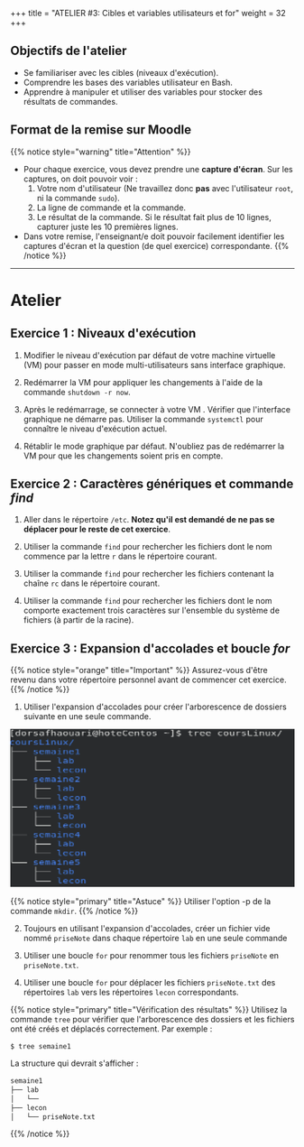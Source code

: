 +++
title = "ATELIER #3: Cibles et variables utilisateurs et for"
weight = 32
+++

## Objectifs de l'atelier

- Se familiariser avec les cibles (niveaux d'exécution).
- Comprendre les bases des variables utilisateur en Bash.
- Apprendre à manipuler et utiliser des variables pour stocker des résultats de commandes.

## Format de la remise sur Moodle

{{% notice style="warning" title="Attention" %}}
- Pour chaque exercice, vous devez prendre une **capture d'écran**. Sur les captures, on doit pouvoir voir :
  1. Votre nom d'utilisateur (Ne travaillez donc **pas** avec l'utilisateur `root`, ni la commande `sudo`).
  2. La ligne de commande et la commande.
  3. Le résultat de la commande. Si le résultat fait plus de 10 lignes, capturer juste les 10 premières lignes.
- Dans votre remise, l'enseignant/e doit pouvoir facilement identifier les captures d'écran et la question (de quel exercice) correspondante.
{{% /notice %}}

---

# Atelier 

## Exercice 1 : Niveaux d'exécution

1. Modifier le niveau d'exécution par défaut de votre machine virtuelle (VM) pour passer en mode multi-utilisateurs sans interface graphique. 

2. Redémarrer la VM pour appliquer les changements à l'aide de la commande `shutdown -r now`.

3. Après le redémarrage, se connecter à votre VM . Vérifier que l'interface graphique ne démarre pas. Utiliser la commande `systemctl` pour connaître le niveau d'exécution actuel.

4. Rétablir le mode graphique par défaut. N'oubliez pas de redémarrer la VM pour que les changements soient pris en compte.

## Exercice 2 : Caractères génériques et commande *find*

1. Aller dans le répertoire `/etc`. **Notez qu'il est demandé de ne pas se déplacer pour le reste de cet exercice**.

2. Utiliser la commande `find` pour rechercher les fichiers dont le nom commence par la lettre `r` dans le répertoire courant.

3.  Utiliser la commande `find` pour rechercher les fichiers contenant la chaîne `rc` dans le répertoire courant.

4.  Utiliser la commande `find` pour rechercher les fichiers dont le nom comporte exactement trois caractères sur l'ensemble du système de fichiers (à partir de la racine).

## Exercice 3 : Expansion d'accolades et boucle *for*

{{% notice style="orange" title="Important" %}}
Assurez-vous d'être revenu dans votre répertoire personnel avant de commencer cet exercice.
{{% /notice %}}

1. Utiliser l'expansion d'accolades pour créer l'arborescence de dossiers suivante en une seule commande.

![structure](atelier3.png)

{{% notice style="primary" title="Astuce" %}}
Utiliser l'option -p de la commande `mkdir`.
{{% /notice %}}

2. Toujours en utilisant l'expansion d'accolades, créer un fichier vide nommé `priseNote` dans chaque répertoire `lab` en une seule commande

3. Utiliser une boucle `for` pour renommer tous les fichiers `priseNote` en `priseNote.txt`.

4. Utiliser une boucle `for` pour déplacer les fichiers `priseNote.txt` des répertoires `lab` vers les répertoires `lecon` correspondants.


{{% notice style="primary" title="Vérification des résultats" %}}
Utilisez la commande `tree` pour vérifier que l'arborescence des dossiers et les fichiers ont été créés et déplacés correctement. Par exemple :
```bash
$ tree semaine1
```
La structure qui devrait s'afficher :

```
semaine1
├── lab
│   └── 
├── lecon
│   └── priseNote.txt

```
{{% /notice %}}





